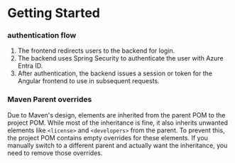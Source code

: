 # Getting Started

### authentication flow
1. The frontend redirects users to the backend for login.
2. The backend uses Spring Security to authenticate the user with Azure Entra ID.
3. After authentication, the backend issues a session or token for the Angular frontend to use in subsequent requests.

### Maven Parent overrides

Due to Maven's design, elements are inherited from the parent POM to the project POM.
While most of the inheritance is fine, it also inherits unwanted elements like `<license>` and `<developers>` from the parent.
To prevent this, the project POM contains empty overrides for these elements.
If you manually switch to a different parent and actually want the inheritance, you need to remove those overrides.

